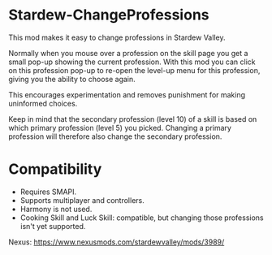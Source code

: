 # Stardew-ChangeProfessions

This mod makes it easy to change professions in Stardew Valley.

Normally when you mouse over a profession on the skill page you get a small pop-up showing the current profession. With this mod you can click on this profession pop-up to re-open the level-up menu for this profession, giving you the ability to choose again.

This encourages experimentation and removes punishment for making uninformed choices.

Keep in mind that the secondary profession (level 10) of a skill is based on which primary profession (level 5) you picked. Changing a primary profession will therefore also change the secondary profession.

# Compatibility
* Requires SMAPI.
* Supports multiplayer and controllers.
* Harmony is not used.
* Cooking Skill and Luck Skill: compatible, but changing those professions isn't yet supported.

Nexus: https://www.nexusmods.com/stardewvalley/mods/3989/
